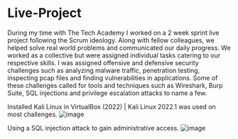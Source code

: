 # Live-Project
During my time with The Tech Academy I worked on a 2 week sprint live project following the Scrum ideology. Along with fellow colleagues, we helped solve real world problems and communicated our daily progress. We worked as a collective but were assigned individual tasks catering to our respective skills. I was assigned offensive and defensive security challenges such as analyzing malware traffic, penetration testing, inspecting pcap files and finding vulnerabilities in applications. Some of these challenges called for tools and techniques such as Wireshark, Burp Suite, SQL injections and privilege escalation attacks to name a few.

 Installed Kali Linux in VirtualBox (2022) | Kali Linux 2022.1 was used on most challenges.
![image](https://user-images.githubusercontent.com/105807900/205687775-cafbaa1d-765a-45df-8902-88022ab97082.png)

Using a SQL injection attack to gain administrative access.
![image](https://user-images.githubusercontent.com/105807900/205690440-df90f95a-3387-4012-9137-c3ca226fdf16.png)

